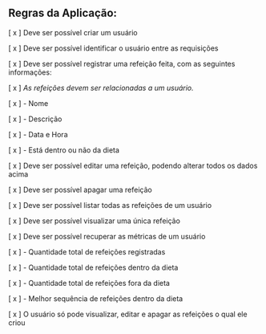 ## Regras da Aplicação:

 [ x ] Deve ser possível criar um usuário

 [ x ] Deve ser possível identificar o usuário entre as requisições

 [ x ] Deve ser possível registrar uma refeição feita, com as seguintes informações:

 [ x ]   *As refeições devem ser relacionadas a um usuário.*

 [ x ]   - Nome

 [ x ]   - Descrição

 [ x ]   - Data e Hora

 [ x ]   - Está dentro ou não da dieta

 [ x ] Deve ser possível editar uma refeição, podendo alterar todos os dados acima

 [ x ] Deve ser possível apagar uma refeição

 [ x ] Deve ser possível listar todas as refeições de um usuário

 [ x ] Deve ser possível visualizar uma única refeição

 [ x ] Deve ser possível recuperar as métricas de um usuário

 [ x ]   - Quantidade total de refeições registradas

 [ x ]   - Quantidade total de refeições dentro da dieta

 [ x ]   - Quantidade total de refeições fora da dieta

 [ x ]   - Melhor sequência de refeições dentro da dieta
 
 [ x ] O usuário só pode visualizar, editar e apagar as refeições o qual ele criou
